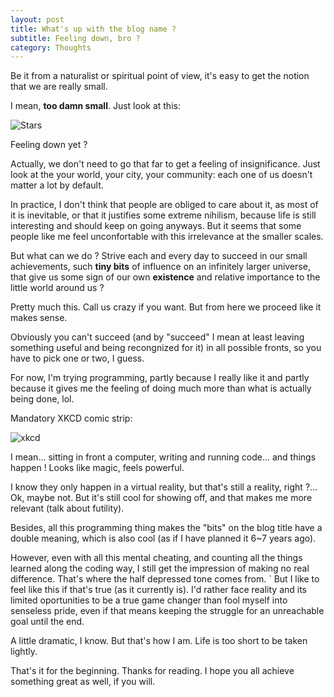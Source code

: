 ```yaml
---
layout: post
title: What's up with the blog name ?
subtitle: Feeling down, bro ?
category: Thoughts
---
```


Be it from a naturalist or spiritual point of view, it's easy to get the notion that we are really small.

I mean, **too damn small**. Just look at this:

![Stars](http://49.media.tumblr.com/b0d8ceeeb3d4317f58affbad8ef9b81e/tumblr_ncdanxHGWC1tlppcdo1_1280.gif)

Feeling down yet ?

Actually, we don't need to go that far to get a feeling of insignificance. Just look at the your world, your city, your community: each one of us doesn't matter a lot by default.

In practice, I don't think that people are obliged to care about it, as most of it is inevitable, or that it justifies some extreme nihilism, because life is still interesting and should keep on going anyways. But it seems that some people like me feel unconfortable with this irrelevance at the smaller scales.

But what can we do ? Strive each and every day to succeed in our small achievements, such **tiny bits** of influence on an infinitely larger universe, that give us some sign of our own **existence** and relative importance to the little world around us ?

Pretty much this. Call us crazy if you want. But from here we proceed like it makes sense.

Obviously you can't succeed (and by "succeed" I mean at least leaving something useful and being recongnized for it) in all possible fronts, so you have to pick one or two, I guess.

For now, I'm trying programming, partly because I really like it and partly because it gives me the feeling of doing much more than what is actually being done, lol.

Mandatory XKCD comic strip:

![xkcd](http://imgs.xkcd.com/comics/abstraction.png)

I mean... sitting in front a computer, writing and running code... and things happen ! Looks like magic, feels powerful.

I know they only happen in a virtual reality, but that's still a reality, right ?... Ok, maybe not. But it's still cool for showing off, and that makes me more relevant (talk about futility).

Besides, all this programming thing makes the "bits" on the blog title have a double meaning, which is also cool (as if I have planned it 6~7 years ago).

However, even with all this mental cheating, and counting all the things learned along the coding way, I still get the impression of making no real difference. That's where the half depressed tone comes from.
`
But I like to feel like this if that's true (as it currently is). I'd rather face reality and its limited oportunities to be a true game changer than fool myself into senseless pride, even if that means keeping the struggle for an unreachable goal until the end.

A little dramatic, I know. But that's how I am. Life is too short to be taken lightly. 


That's it for the beginning. Thanks for reading. I hope you all achieve something great as well, if you will. 
